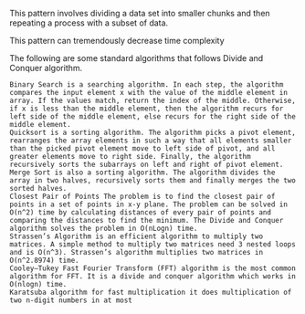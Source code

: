 
This pattern involves dividing a data set into smaller chunks and then repeating a process with a subset of data.

This pattern can tremendously decrease time complexity

The following are some standard algorithms that follows Divide and Conquer algorithm.  

    Binary Search is a searching algorithm. In each step, the algorithm compares the input element x with the value of the middle element in array. If the values match, return the index of the middle. Otherwise, if x is less than the middle element, then the algorithm recurs for left side of the middle element, else recurs for the right side of the middle element.
    Quicksort is a sorting algorithm. The algorithm picks a pivot element, rearranges the array elements in such a way that all elements smaller than the picked pivot element move to left side of pivot, and all greater elements move to right side. Finally, the algorithm recursively sorts the subarrays on left and right of pivot element.
    Merge Sort is also a sorting algorithm. The algorithm divides the array in two halves, recursively sorts them and finally merges the two sorted halves.
    Closest Pair of Points The problem is to find the closest pair of points in a set of points in x-y plane. The problem can be solved in O(n^2) time by calculating distances of every pair of points and comparing the distances to find the minimum. The Divide and Conquer algorithm solves the problem in O(nLogn) time.
    Strassen’s Algorithm is an efficient algorithm to multiply two matrices. A simple method to multiply two matrices need 3 nested loops and is O(n^3). Strassen’s algorithm multiplies two matrices in O(n^2.8974) time.
    Cooley–Tukey Fast Fourier Transform (FFT) algorithm is the most common algorithm for FFT. It is a divide and conquer algorithm which works in O(nlogn) time.
    Karatsuba algorithm for fast multiplication it does multiplication of two n-digit numbers in at most
